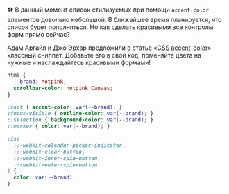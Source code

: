 🛠 В данный момент список стилизуемых при помощи `accent-color` элементов довольно небольшой. В ближайшее время планируется, что список будет пополняться. Но как сделать красивыми все контролы форм прямо сейчас?

Адам Аргайл и Джо Эрхар предложили в статье «[CSS accent-color](https://web.dev/accent-color/)» классный сниппет. Добавьте его в свой код, поменяйте цвета на нужные и наслаждайтесь красивыми формами!

```css
html {
  --brand: hotpink;
  scrollbar-color: hotpink Canvas;
}

:root { accent-color: var(--brand); }
:focus-visible { outline-color: var(--brand); }
::selection { background-color: var(--brand); }
::marker { color: var(--brand); }

:is(
  ::-webkit-calendar-picker-indicator,
  ::-webkit-clear-button,
  ::-webkit-inner-spin-button,
  ::-webkit-outer-spin-button
) {
  color: var(--brand);
}
```
